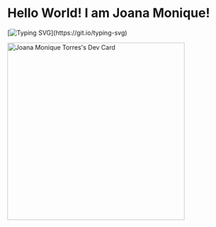 # Hello World! I am Joana Monique!

[![Typing SVG](https://readme-typing-svg.herokuapp.com?font=Fira+Code&size=22&pause=1000&background=FFFFFF00&center=true&vCenter=true&width=800&lines=Web+Developer;Web+Designer;Hello+World%2C+I+am+Jam-dev-code!;And+nice+to+meet+you!)](https://git.io/typing-svg)

<a href="https://app.daily.dev/JamDev"><img src="https://api.daily.dev/devcards/c4eac7bacab043588d76096e4bbc61a6.png?r=qeq" width="400" alt="Joana Monique Torres's Dev Card"/></a>
